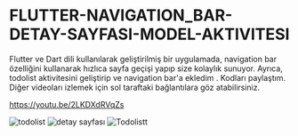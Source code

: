 # FLUTTER-NAVIGATION_BAR-DETAY-SAYFASI-MODEL-AKTIVITESI

Flutter ve Dart dili kullanılarak geliştirilmiş bir uygulamada, navigation bar özelliğini kullanarak hızlıca sayfa geçişi yapıp size kolaylık sunuyor. Ayrıca, todolist aktivitesini geliştirip ve navigation bar'a  ekledim . Kodları paylaştım. Diğer videoları izlemek için sol taraftaki bağlantılara göz atabilirsiniz.

https://youtu.be/2LKDXdRVqZs

![todolist](https://github.com/yusufcanyanikci/FLUTTER-NAVIGATION_BAR-DETAY-SAYFASI-MODEL-AKTIVITESI/assets/121056717/7789bdec-65e0-4d31-a38e-a2d69ca43962)
![detay sayfası](https://github.com/yusufcanyanikci/FLUTTER-NAVIGATION_BAR-DETAY-SAYFASI-MODEL-AKTIVITESI/assets/121056717/bb3cfc54-96fe-4b47-8632-6aee57268e40)
![Todolistt](https://github.com/yusufcanyanikci/FLUTTER-NAVIGATION_BAR-DETAY-SAYFASI-MODEL-AKTIVITESI/assets/121056717/f986adb1-590b-48a4-a65d-dfb8372f3334)
